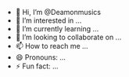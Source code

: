 - 👋 Hi, I’m @Deamonmusics
- 👀 I’m interested in ...
- 🌱 I’m currently learning ...
- 💞️ I’m looking to collaborate on ...
- 📫 How to reach me ...
- 😄 Pronouns: ...
- ⚡ Fun fact: ...

<!---
Deamonmusics/Deamonmusics is a ✨ special ✨ repository because its `README.md` (this file) appears on your GitHub profile.
You can click the Preview link to take a look at your changes.
--->

